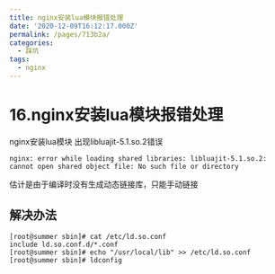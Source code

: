 ```yaml
---
title: nginx安装lua模块报错处理
date: '2020-12-09T16:12:17.000Z'
permalink: /pages/713b2a/
categories:
  - 踩坑
tags:
  - nginx
---
```


# 16.nginx安装lua模块报错处理

nginx安装lua模块 出现libluajit-5.1.so.2错误 

```text
nginx: error while loading shared libraries: libluajit-5.1.so.2: cannot open shared object file: No such file or directory
```

估计是由于编译时没有生成动态链接库，只能手动链接

## 解决办法

```text
[root@summer sbin]# cat /etc/ld.so.conf
include ld.so.conf.d/*.conf
[root@summer sbin]# echo "/usr/local/lib" >> /etc/ld.so.conf
[root@summer sbin]# ldconfig
```

